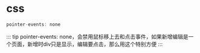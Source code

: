 # css

``` js
pointer-events: none
```
::: tip
pointer-events: none，会禁用鼠标移上去和点击事件，如果新增编辑是一个页面，新增时div只是显示，编辑要点击，那么用这个特别方便
:::





